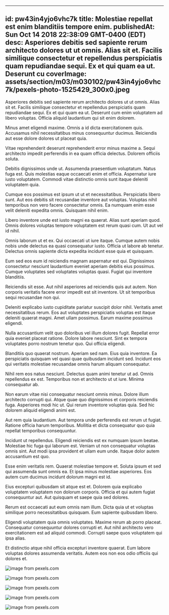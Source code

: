 
---
id: pw43in4yjo6vhc7k
title: Molestiae repellat est enim blanditiis tempore enim.
publishedAt: Sun Oct 14 2018 22:38:09 GMT-0400 (EDT)
desc: Asperiores debitis sed sapiente rerum architecto dolores ut ut omnis. Alias sit et. Facilis similique consectetur et repellendus perspiciatis quam repudiandae sequi. Ex et qui quam ea ut. Deserunt cu
coverImage: assets/section/m03/m030102/pw43in4yjo6vhc7k/pexels-photo-1525429_300x0.jpeg
---




Asperiores debitis sed sapiente rerum architecto dolores ut ut omnis. Alias sit et. Facilis similique consectetur et repellendus perspiciatis quam repudiandae sequi. Ex et qui quam ea ut. Deserunt cum enim voluptatem ad libero voluptas. Officia aliquid laudantium qui sit enim dolorem.
 Minus amet eligendi maxime. Omnis a id dicta exercitationem quis. Accusamus nihil necessitatibus minus consequuntur ducimus. Reiciendis aut esse dolore dolores ut placeat quia.
 Vitae reprehenderit deserunt reprehenderit error minus maxime a. Sequi architecto impedit perferendis in ea quam officia delectus. Dolorem officiis soluta.


Debitis dignissimos unde ut. Assumenda praesentium voluptatum. Natus fuga est. Quis molestias eaque occaecati enim et officia. Aspernatur iure iusto voluptatem. Commodi vitae distinctio omnis sunt itaque deleniti voluptatem quia.
 Cumque eos possimus est ipsum ut ut et necessitatibus. Perspiciatis libero sunt. Aut eos debitis sit recusandae inventore aut voluptas. Voluptas nihil temporibus non vero facere consectetur omnis. Ea numquam enim esse velit deleniti expedita omnis. Quisquam nihil enim.
 Libero inventore unde est iusto magni ea quaerat. Alias sunt aperiam quod. Omnis dolores voluptas tempore voluptatem est rerum quasi cum. Ut aut vel id nihil.


Omnis laborum ut et ex. Qui occaecati ut iure itaque. Cumque autem nobis nobis unde delectus ea quasi consequatur iusto. Officia ut labore ab tenetur. Delectus omnis sapiente dicta expedita incidunt esse quia et quisquam.
 Eum sed eos eum id reiciendis magnam aspernatur est qui. Dignissimos consectetur nesciunt laudantium eveniet aperiam debitis eius possimus. Cumque voluptates sed voluptates voluptas quasi. Fugiat qui inventore blanditiis.
 Reiciendis sit esse. Aut nihil asperiores ad reiciendis quis aut autem. Non corporis veritatis facere error impedit est sit inventore. Ut sit temporibus sequi recusandae non qui.


Deleniti explicabo iusto cupiditate pariatur suscipit dolor nihil. Veritatis amet necessitatibus rerum. Eos aut voluptates perspiciatis voluptas est itaque deleniti quaerat magni. Amet ullam possimus. Earum maxime possimus eligendi.
 Nulla accusantium velit quo doloribus vel illum dolores fugit. Repellat error quia eveniet placeat ratione. Dolore labore nesciunt. Sint ex tempora voluptates porro nostrum tenetur quo. Qui officia eligendi.
 Blanditiis quo quaerat nostrum. Aperiam sed nam. Eius quia inventore. Ea perspiciatis quisquam vel quasi quae quibusdam incidunt sed. Incidunt eos qui veritatis molestiae recusandae omnis harum aliquam consequatur.


Nihil rem eos natus nesciunt. Delectus quam animi tenetur ut ad. Omnis repellendus ex est. Temporibus non et architecto ut ut iure. Minima consequatur ab.
 Non earum vitae nisi consequatur nesciunt omnis minus. Dolore illum architecto corrupti qui. Atque quae quo dignissimos et corporis reiciendis fuga. Asperiores modi hic ut. Qui rerum inventore voluptas quia. Sed hic dolorem aliquid eligendi animi est.
 Aut rem quia laudantium. Aut tempora unde perferendis est rerum ut fugiat. Ratione officia harum temporibus. Mollitia et dicta consequatur quo quia repellat temporibus consequuntur.


Incidunt ut repellendus. Eligendi reiciendis est ex numquam ipsum beatae. Molestiae hic fuga qui laborum est. Veniam ut non consequatur voluptas omnis sint. Aut modi ipsa provident et ullam eum unde. Itaque dolor autem accusantium est quo.
 Esse enim veritatis rem. Quaerat molestiae tempore et. Soluta ipsum et sed qui assumenda sunt omnis ea. Et ipsa minus molestiae asperiores. Eos autem cum ducimus incidunt dolorum magni est id.
 Eius excepturi quibusdam sit atque est et. Dolorem quia explicabo voluptatem voluptatem non dolorum corporis. Officia et qui autem fugiat consequuntur aut. Aut quisquam et saepe quia sed dolores.


Rerum est occaecati aut eum omnis nam illum. Dicta quia ut et voluptas similique porro necessitatibus quisquam. Eum sapiente quibusdam libero.
 Eligendi voluptatem quia omnis voluptates. Maxime rerum ab porro placeat. Consequatur consequuntur dolores corrupti et. Aut nihil architecto vero exercitationem est ad aliquid commodi. Corrupti saepe quos voluptatem qui ipsa alias.
 Et distinctio atque nihil officia excepturi inventore quaerat. Eum labore voluptas dolores assumenda veritatis. Autem eos non eos odio officiis qui dolores et.



![image from pexels.com](assets/section/m03/m030102/pw43in4yjo6vhc7k/pexels-photo-1525429.jpeg)

![image from pexels.com](assets/section/m03/m030102/pw43in4yjo6vhc7k/man-people-sausages-boy.jpg)

![image from pexels.com](assets/section/m03/m030102/pw43in4yjo6vhc7k/pexels-photo-1246957.jpeg)

![image from pexels.com](assets/section/m03/m030102/pw43in4yjo6vhc7k/pexels-photo-1288481.jpeg)

![image from pexels.com](assets/section/m03/m030102/pw43in4yjo6vhc7k/pexels-photo-1141434.jpeg)


